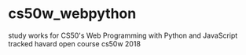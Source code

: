 # cs50w_webpython
study works for CS50's Web Programming with Python and JavaScript
tracked havard open course
cs50w 2018
